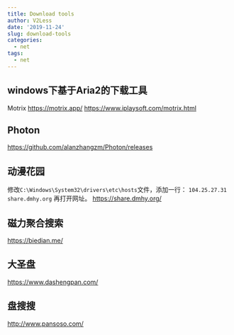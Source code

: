 ```yaml
---
title: Download tools
author: V2Less
date: '2019-11-24'
slug: download-tools
categories:
  - net
tags:
  - net
---
```

## windows下基于Aria2的下载工具
Motrix
https://motrix.app/
https://www.iplaysoft.com/motrix.html
## Photon
https://github.com/alanzhangzm/Photon/releases

## 动漫花园
修改```C:\Windows\System32\drivers\etc\hosts```文件，添加一行：
`104.25.27.31 share.dmhy.org`
再打开网址。
https://share.dmhy.org/
## 磁力聚合搜索
https://biedian.me/
## 大圣盘
https://www.dashengpan.com/
## 盘搜搜
http://www.pansoso.com/
